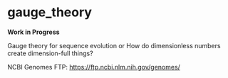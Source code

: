 # gauge_theory
**Work in Progress**

Gauge theory for sequence evolution or How do dimensionless numbers create dimension-full things?

NCBI Genomes FTP: https://ftp.ncbi.nlm.nih.gov/genomes/
